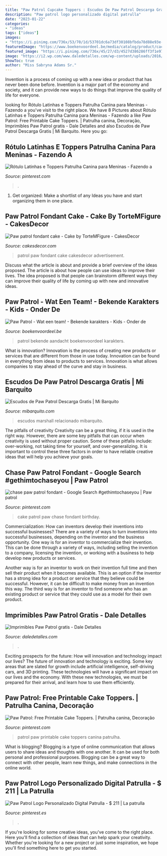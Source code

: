 ```yaml
---
title: "Paw Patrol Cupcake Toppers : Escudos De Paw Patrol Descarga Gratis"
description: "Paw patrol logo personalizado digital patrulla"
date: "2023-01-22"
categories:
- "ideas"
tags: ["ideas"]
images:
- "https://i.pinimg.com/736x/53/70/1d/53701dc6a73df30108bfbda78d88e93e--paw-patrol.jpg"
featuredImage: "https://www.boekenvoordeel.be/media/catalog/product/cache/3/image/1800x/040ec09b1e35df139433887a97daa66f/4/5/453382.png"
featured_image: "https://i.pinimg.com/736x/45/27/d3/4527d386286ff3f1e97eb31abfbc3b29.jpg"
image: "https://i2.wp.com/www.daledetalles.com/wp-content/uploads/2016/03/paw-patrol11.png"
ShowToc: true
author: "Miss Sabryna Adams Sr."
---
```



Invention is a process of coming up with a new idea or product that has never been done before. Invention is a major part of the economy and society, and it can provide new ways to do things that improve the quality of life for everyone.

	

		
looking for Rótulo Latinhas e Toppers Patrulha Canina para Meninas - Fazendo a you've visit to the right place. We have 8 Pictures about Rótulo Latinhas e Toppers Patrulha Canina para Meninas - Fazendo a like Paw Patrol: Free Printable Cake Toppers. | Patrulha canina, Decoração, Imprimibles Paw Patrol gratis - Dale Detalles and also Escudos de Paw Patrol Descarga Gratis | Mi Barquito. Here you go:
		
    
## Rótulo Latinhas E Toppers Patrulha Canina Para Meninas - Fazendo A

<img loading=lazy src="https://i.pinimg.com/736x/41/e9/d3/41e9d329004b125670d738994c029cba.jpg" onerror="this.onerror=null;this.src='https://tse4.mm.bing.net/th?id=OIP.IJGolZCEPxyCAcR8BzrotgHaHd&amp;pid=15.1';" alt="Rótulo Latinhas e Toppers Patrulha Canina para Meninas - Fazendo a">

_Source: pinterest.com_

>. 

	

1. Get organized: Make a shortlist of any Ideas you have and start organizing them in one place.

    
## Paw Patrol Fondant Cake - Cake By TorteMFigure - CakesDecor

<img loading=lazy src="https://pic.cakesdecor.com/m/d2xoruscbn69eennulca.jpg" onerror="this.onerror=null;this.src='https://tse3.mm.bing.net/th?id=OIP.xRbcC1So48jbtBg2s3YougHaJ3&amp;pid=15.1';" alt="Paw patrol fondant cake - Cake by TorteMFigure - CakesDecor">

_Source: cakesdecor.com_

>patrol paw fondant cake cakesdecor advertisement. 

	

Discuss what the article is about and provide a brief overview of the ideas proposed.
The article is about how people can use ideas to improve their lives. The idea proposed is that people can brainstorm different ways they can improve their quality of life by coming up with new and innovative ideas.

    
## Paw Patrol - Wat Een Team! - Bekende Karakters - Kids - Onder De

<img loading=lazy src="https://www.boekenvoordeel.be/media/catalog/product/cache/3/image/1800x/040ec09b1e35df139433887a97daa66f/4/5/453382.png" onerror="this.onerror=null;this.src='https://tse3.mm.bing.net/th?id=OIP._p3zB2EdIcnCjRdkHl_1gAHaKq&amp;pid=15.1';" alt="Paw Patrol - Wat een team! - Bekende karakters - Kids - Onder de">

_Source: boekenvoordeel.be_

>patrol bekende aandacht boekenvoordeel karakters. 

	

What is innovation?
Innovation is the process of creating new products or services that are different from those in use today. Innovation can be found in everything from ideas to products to services. Innovation is what allows companies to stay ahead of the curve and stay in business.

    
## Escudos De Paw Patrol Descarga Gratis | Mi Barquito

<img loading=lazy src="https://i2.wp.com/mibarquito.com/wp-content/uploads/2016/11/Marshall-Paw-Patrol-escudo-badge.png?fit=341%2C385&amp;ssl=1" onerror="this.onerror=null;this.src='https://tse1.mm.bing.net/th?id=OIP.rrZC6geOH8Us_xSCN3rXtQAAAA&amp;pid=15.1';" alt="Escudos de Paw Patrol Descarga Gratis | Mi Barquito">

_Source: mibarquito.com_

>escudos marshall relacionado mibarquito. 

	

The pitfalls of creativity
Creativity can be a great thing, if it is used in the right way. However, there are some key pitfalls that can occur when creativity is used without proper caution. Some of these pitfalls include: over-working, not taking time for yourself, and over-generalizing. It is important to control these three factors in order to have reliable creative ideas that will help you achieve your goals.

    
## Chase Paw Patrol Fondant - Google Search #gethimtochaseyou | Paw Patrol

<img loading=lazy src="https://i.pinimg.com/736x/45/27/d3/4527d386286ff3f1e97eb31abfbc3b29.jpg" onerror="this.onerror=null;this.src='https://tse2.mm.bing.net/th?id=OIP.3meLSUsocIyYzPMFc67KZgHaGp&amp;pid=15.1';" alt="chase paw patrol fondant - Google Search #gethimtochaseyou | Paw patrol">

_Source: pinterest.com_

>cake patrol paw chase fondant birthday. 

	

Commercialization: How can inventors develop their inventions into successful businesses?
There are a variety of ways to turn inventions into successful businesses, depending on the inventor and the business opportunity. 
One way is for an inventor to commercialize their invention. This can be done through a variety of ways, including selling the invention to a company, licensing the invention, or working with a business to help develop new products or services. 

Another way is for an inventor to work on their invention full time and then sell their product when it becomes available. This is an option if the inventor has a strong idea for a product or service that they believe could be successful. However, it can be difficult to make money from an invention this way. 
The third way is for an inventor to find someone who has an existing product or service that they could use as a model for their own product.

    
## Imprimibles Paw Patrol Gratis - Dale Detalles

<img loading=lazy src="https://i2.wp.com/www.daledetalles.com/wp-content/uploads/2016/03/paw-patrol11.png" onerror="this.onerror=null;this.src='https://tse1.mm.bing.net/th?id=OIP.qjeV9EyVetxhbFVU9rS0-AHaI5&amp;pid=15.1';" alt="Imprimibles Paw Patrol gratis - Dale Detalles">

_Source: daledetalles.com_

>. 

	

Exciting prospects for the future: How will innovation and technology impact our lives?
The future of innovation and technology is exciting. Some key areas that are slated for growth include artificial intelligence, self-driving cars, and 3D printing. These technologies will have a significant impact on our lives and the economy. With these new technologies, we must be prepared for their arrival, and learn how to use them efficiently.

    
## Paw Patrol: Free Printable Cake Toppers. | Patrulha Canina, Decoração

<img loading=lazy src="https://i.pinimg.com/736x/f8/cb/00/f8cb00b5310101e9135c07ba5467c964.jpg" onerror="this.onerror=null;this.src='https://tse4.mm.bing.net/th?id=OIP.6GDy0FuRpNEFluH_Z47j0gAAAA&amp;pid=15.1';" alt="Paw Patrol: Free Printable Cake Toppers. | Patrulha canina, Decoração">

_Source: pinterest.com_

>patrol paw printable cake toppers canina patrulha. 

	

What is blogging?
Blogging is a type of online communication that allows users to share ideas and thoughts with one another. It can be used for both personal and professional purposes. Blogging can be a great way to connect with other people, learn new things, and make connections in the online world.

    
## Paw Patrol Logo Personalizado Digital Patrulla - $ 211 | La Patrulla

<img loading=lazy src="https://i.pinimg.com/736x/53/70/1d/53701dc6a73df30108bfbda78d88e93e--paw-patrol.jpg" onerror="this.onerror=null;this.src='https://tse3.mm.bing.net/th?id=OIP.vrpwS1f35s5H3bWxru_FZgHaGa&amp;pid=15.1';" alt="Paw Patrol Logo Personalizado Digital Patrulla - $ 211 | La patrulla">

_Source: pinterest.es_

>. 

	

If you're looking for some creative ideas, you've come to the right place. Here you'll find a collection of ideas that can help spark your creativity. Whether you're looking for a new project or just some inspiration, we hope you'll find something here to get you started.

